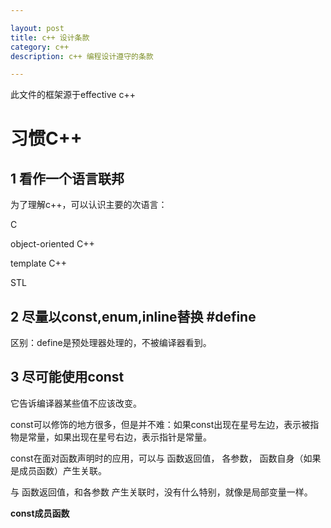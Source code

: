```yaml
---

layout: post
title: c++ 设计条款
category: c++
description: c++ 编程设计遵守的条款

---
```


此文件的框架源于effective c++

# 习惯C++

## 1 看作一个语言联邦

为了理解c++，可以认识主要的次语言：

C

object-oriented C++

template C++

STL

## 2 尽量以const,enum,inline替换 #define

区别：define是预处理器处理的，不被编译器看到。

## 3 尽可能使用const

它告诉编译器某些值不应该改变。

const可以修饰的地方很多，但是并不难：如果const出现在星号左边，表示被指物是常量，如果出现在星号右边，表示指针是常量。

const在面对函数声明时的应用，可以与  函数返回值， 各参数， 函数自身（如果是成员函数）产生关联。

与 函数返回值，和各参数 产生关联时，没有什么特别，就像是局部变量一样。

**const成员函数**

